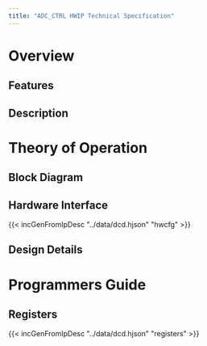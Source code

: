 ```yaml
---
title: "ADC_CTRL HWIP Technical Specification"
---
```


# Overview



## Features



## Description



# Theory of Operation

## Block Diagram


## Hardware Interface

{{< incGenFromIpDesc "../data/dcd.hjson" "hwcfg" >}}

## Design Details


# Programmers Guide



## Registers

{{< incGenFromIpDesc "../data/dcd.hjson" "registers" >}}
